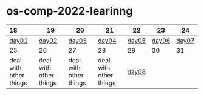 # os-comp-2022-learinng

| 18                          | 19                          | 20                          | 21                          | 22                          | 23                          | 24                          |
|:--------------------------- | --------------------------- | --------------------------- | --------------------------- | --------------------------- | --------------------------- | --------------------------- |
| [day01](./records/day01.md) | [day02](./records/day02.md) | [day03](./records/day03.md) | [day04](./records/day04.md) | [day05](./records/day05.md) | [day06](./records/day06.md) | [day07](./records/day07.md) |
| 25                          | 26                          | 27                          | 28                          | 29                          | 30                          | 31                          |
| deal with other things      | deal with other things      | deal with other things      | deal with other things      | [day08](./records/day08.md) |                             |                             |